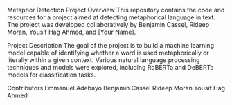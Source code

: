 Metaphor Detection Project
Overview
This repository contains the code and resources for a project aimed at detecting metaphorical language in text. The project was developed collaboratively by Benjamin Cassel, Rideep Moran, Yousif Hag Ahmed, and [Your Name].

Project Description
The goal of the project is to build a machine learning model capable of identifying whether a word is used metaphorically or literally within a given context. Various natural language processing techniques and models were explored, including RoBERTa and DeBERTa models for classification tasks.

Contributors
Emmanuel Adebayo
Benjamin Cassel
Rideep Moran
Yousif Hag Ahmed
